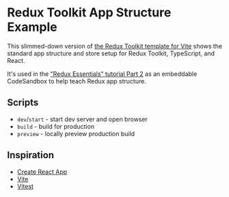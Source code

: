 # Redux Toolkit App Structure Example

This slimmed-down version of [the Redux Toolkit template for Vite](https://github.com/reduxjs/redux-templates/tree/master/packages/vite-template-redux) shows the standard app structure and store setup for Redux Toolkit, TypeScript, and React.

It's used in the ["Redux Essentials" tutorial Part 2](https://redux.js.org/tutorials/essentials/part-2-app-structure) as an embeddable CodeSandbox to help teach Redux app structure.

## Scripts

- `dev`/`start` - start dev server and open browser
- `build` - build for production
- `preview` - locally preview production build

## Inspiration

- [Create React App](https://github.com/facebook/create-react-app/tree/main/packages/cra-template)
- [Vite](https://github.com/vitejs/vite/tree/main/packages/create-vite/template-react)
- [Vitest](https://github.com/vitest-dev/vitest/tree/main/examples/react-testing-lib)
